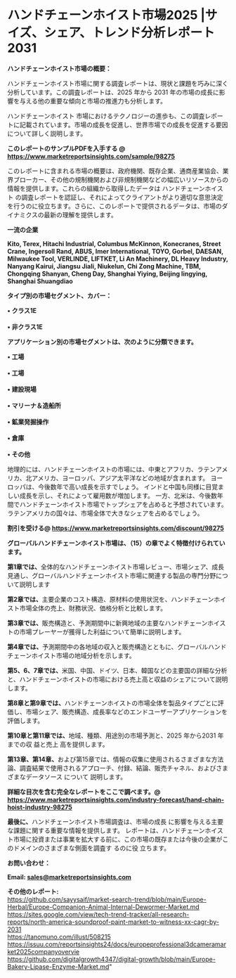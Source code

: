 # ハンドチェーンホイスト市場2025 |サイズ、シェア、トレンド分析レポート2031

<strong><b>ハンドチェーンホイスト市場の概要：</b></strong>

ハンドチェーンホイスト市場に関する調査レポートは、現状と課題を巧みに深く分析しています。この調査レポートは、2025 年から 2031 年の市場の成長に影響を与える他の重要な傾向と市場の推進力も分析します。

ハンドチェーンホイスト 市場におけるテクノロジーの進歩も、この調査レポートに記載されています。市場の成長を促進し、世界市場での成長を促進する要因について詳しく説明します。

<strong>このレポートのサンプルPDFを入手する @ <a href=https://www.marketreportsinsights.com/sample/98275>https://www.marketreportsinsights.com/sample/98275</a></strong>

このレポートに含まれる市場の概要は、政府機関、既存企業、通商産業協会、業界ブローカー、その他の規制機関および非規制機関などの幅広いリソースからの情報を提供します。これらの組織から取得したデータは ハンドチェーンホイスト の調査レポートを認証し、それによってクライアントがより適切な意思決定を行うのに役立ちます。さらに、このレポートで提供されるデータは、市場のダイナミクスの最新の理解を提供します。

<strong>一流の企業</strong>

<strong><b>Kito, Terex, Hitachi Industrial, Columbus McKinnon, Konecranes, Street Crane, Ingersoll Rand, ABUS, Imer International, TOYO, Gorbel, DAESAN, Milwaukee Tool, VERLINDE, LIFTKET, Li An Machinery, DL Heavy Industry, Nanyang Kairui, Jiangsu Jiali, Niukelun, Chi Zong Machine, TBM, Chongqing Shanyan, Cheng Day, Shanghai Yiying, Beijing lingying, Shanghai Shuangdiao</b></strong>

<strong><b>タイプ別の市場セグメント、カバー：</b></strong>

<strong>• クラス1E<br><br>• 非クラス1E</strong>

<strong><b>アプリケーション別の市場セグメントは、次のように分類できます。</b></strong>

<strong>• 工場<br><br>• 工場<br><br>• 建設現場<br><br>• マリーナ＆造船所<br><br>• 鉱業発掘操作<br><br>• 倉庫<br><br>• その他</strong>

 地理的には、ハンドチェーンホイストの市場には、中東とアフリカ、ラテンアメリカ、北アメリカ、ヨーロッパ、アジア太平洋などの地域が含まれます。 ヨーロッパは、今後数年で高い成長を示すでしょう。 インドと中国も同様に目覚ましい成長を示し、それによって雇用数が増加します。 一方、北米は、今後数年間でハンドチェーンホイスト市場でトップシェアを占めると予想されています。 ラテンアメリカの国々は、市場全体で大きなシェアを占めるでしょう。

<strong>割引を受ける@ <a href=https://www.marketreportsinsights.com/discount/98275>https://www.marketreportsinsights.com/discount/98275</a></strong>

<strong><b>グローバルハンドチェーンホイスト市場は、（15）の章でよく特徴付けられています。</b></strong>

<strong><b>第</b></strong><strong><b>1章では、</b></strong>全体的なハンドチェーンホイスト市場レビュー、市場シェア、成長見通し、グローバルハンドチェーンホイスト市場に関連する製品の専門分野について説明します

<strong><b>第2章では、</b></strong>主要企業のコスト構造、原材料の使用状況を、ハンドチェーンホイスト市場全体の売上、財務状況、価格分析と比較します。

<strong><b>第3章では、</b></strong>販売構造と、予測期間中に新興地域の主要なハンドチェーンホイストの市場プレーヤーが獲得した利益について簡単に説明します。

<strong><b>第4章では、</b></strong>予測期間中の各地域の収入と販売構造とともに、グローバルハンドチェーンホイスト市場の地域分析を示します。

<strong><b>第5、6、7章では、</b></strong>米国、中国、ドイツ、日本、韓国などの主要国の詳細な分析と、ハンドチェーンホイストの市場における売上高と収益のシェアについて説明します。

<strong><b>第8章と第9章では、</b></strong>ハンドチェーンホイストの市場全体を製品タイプごとに評価し、市場シェア、販売構造、成長率などのエンドユーザーアプリケーションを評価します。

<strong><b>第10章と第11章では、</b></strong>地域、種類、用途別の市場予測と、2025 年から2031 年までの収 益と売上 高を提供します。

<strong><b>第13章、第14章、</b></strong>および第15章では、情報の収集に使用されるさまざまな方法論、調査結果で使用されるアプローチ、付録、結論、販売チャネル、およびさまざまなデータソース について 説明します。

<strong>詳細な目次を含む完全なレポートをここで調べます。@ <a href=https://www.marketreportsinsights.com/industry-forecast/hand-chain-hoist-industry-98275>https://www.marketreportsinsights.com/industry-forecast/hand-chain-hoist-industry-98275</a></strong>

<strong><b>最後に、</b></strong>ハンドチェーンホイスト市場調査は、市場の成長 に影響を</a>与える主要な課題に関する重要な情報を提供します。 レポートは、ハンドチェーンホイスト市場に投資または事業を拡大する前に、この市場の既存または今後の企業がこのドメインのさまざまな側面を調査す るのに役 立ちます。

<strong><b>お問い合わせ：</b></strong>

<strong>Email: </strong><a href=mailto:sales@marketreportsinsights.com><strong>sales@marketreportsinsights.com</strong></a>

<strong>その他のレポート:</strong>
<br>
<a href=https://github.com/sayysaif/market-search-trend/blob/main/Europe-Herbal/Europe-Companion-Animal-Internal-Dewormer-Market.md>https://github.com/sayysaif/market-search-trend/blob/main/Europe-Herbal/Europe-Companion-Animal-Internal-Dewormer-Market.md</a>
<br>
<a href=https://sites.google.com/view/tech-trend-tracker/all-research-reports/north-america-soundproof-paint-market-to-witness-xx-cagr-by-2031>https://sites.google.com/view/tech-trend-tracker/all-research-reports/north-america-soundproof-paint-market-to-witness-xx-cagr-by-2031</a>
<br>
<a href=https://tanomuno.com/illust/508215>https://tanomuno.com/illust/508215</a>
<br>
<a href=https://issuu.com/reportsinsights24/docs/europeprofessional3dcameramarket2025companyovervie>https://issuu.com/reportsinsights24/docs/europeprofessional3dcameramarket2025companyovervie</a>
<br>
<a href=https://github.com/digitalgrowth4347/digital-growth/blob/main/Europe-Bakery-Lipase-Enzyme-Market.md>https://github.com/digitalgrowth4347/digital-growth/blob/main/Europe-Bakery-Lipase-Enzyme-Market.md</a>"
